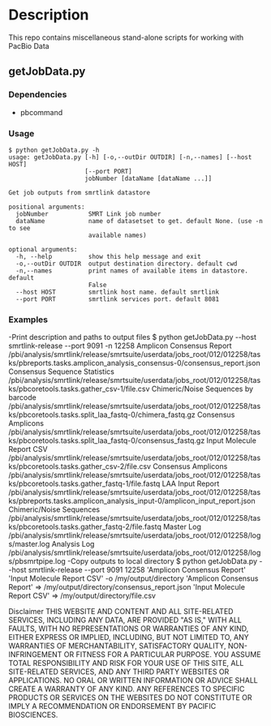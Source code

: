# Description
This repo contains miscellaneous stand-alone scripts for working with PacBio Data

## getJobData.py
### Dependencies
 - pbcommand
### Usage
    $ python getJobData.py -h
    usage: getJobData.py [-h] [-o,--outDir OUTDIR] [-n,--names] [--host HOST]
                         [--port PORT]
                         jobNumber [dataName [dataName ...]]
    
    Get job outputs from smrtlink datastore
    
    positional arguments:
      jobNumber           SMRT Link job number
      dataName            name of datasetset to get. default None. (use -n to see
                          available names)
    
    optional arguments:
      -h, --help          show this help message and exit
      -o,--outDir OUTDIR  output destination directory. default cwd
      -n,--names          print names of available items in datastore. default
                          False
      --host HOST         smrtlink host name. default smrtlink
      --port PORT         smrtlink services port. default 8081
### Examples
-Print description and paths to output files
    $ python getJobData.py --host smrtlink-release --port 9091 -n 12258
    Amplicon Consensus Report               /pbi/analysis/smrtlink/release/smrtsuite/userdata/jobs_root/012/012258/tasks/pbreports.tasks.amplicon_analysis_consensus-0/consensus_report.json
    Consensus Sequence Statistics           /pbi/analysis/smrtlink/release/smrtsuite/userdata/jobs_root/012/012258/tasks/pbcoretools.tasks.gather_csv-1/file.csv
    Chimeric/Noise Sequences by barcode     /pbi/analysis/smrtlink/release/smrtsuite/userdata/jobs_root/012/012258/tasks/pbcoretools.tasks.split_laa_fastq-0/chimera_fastq.gz
    Consensus Amplicons                     /pbi/analysis/smrtlink/release/smrtsuite/userdata/jobs_root/012/012258/tasks/pbcoretools.tasks.split_laa_fastq-0/consensus_fastq.gz
    Input Molecule Report CSV               /pbi/analysis/smrtlink/release/smrtsuite/userdata/jobs_root/012/012258/tasks/pbcoretools.tasks.gather_csv-2/file.csv
    Consensus Amplicons                     /pbi/analysis/smrtlink/release/smrtsuite/userdata/jobs_root/012/012258/tasks/pbcoretools.tasks.gather_fastq-1/file.fastq
    LAA Input Report                        /pbi/analysis/smrtlink/release/smrtsuite/userdata/jobs_root/012/012258/tasks/pbreports.tasks.amplicon_analysis_input-0/amplicon_input_report.json
    Chimeric/Noise Sequences                /pbi/analysis/smrtlink/release/smrtsuite/userdata/jobs_root/012/012258/tasks/pbcoretools.tasks.gather_fastq-2/file.fastq
    Master Log                              /pbi/analysis/smrtlink/release/smrtsuite/userdata/jobs_root/012/012258/logs/master.log
    Analysis Log                            /pbi/analysis/smrtlink/release/smrtsuite/userdata/jobs_root/012/012258/logs/pbsmrtpipe.log
-Copy outputs to local directory
    $ python getJobData.py --host smrtlink-release --port 9091 12258 'Amplicon Consensus Report' 'Input Molecule Report CSV' -o /my/output/directory
    'Amplicon Consensus Report'             =>      /my/output/directory/consensus_report.json
    'Input Molecule Report CSV'             =>      /my/output/directory/file.csv

Disclaimer
THIS WEBSITE AND CONTENT AND ALL SITE-RELATED SERVICES, INCLUDING ANY DATA, ARE PROVIDED "AS IS," WITH ALL FAULTS, WITH NO REPRESENTATIONS OR WARRANTIES OF ANY KIND, EITHER EXPRESS OR IMPLIED, INCLUDING, BUT NOT LIMITED TO, ANY WARRANTIES OF MERCHANTABILITY, SATISFACTORY QUALITY, NON-INFRINGEMENT OR FITNESS FOR A PARTICULAR PURPOSE. YOU ASSUME TOTAL RESPONSIBILITY AND RISK FOR YOUR USE OF THIS SITE, ALL SITE-RELATED SERVICES, AND ANY THIRD PARTY WEBSITES OR APPLICATIONS. NO ORAL OR WRITTEN INFORMATION OR ADVICE SHALL CREATE A WARRANTY OF ANY KIND. ANY REFERENCES TO SPECIFIC PRODUCTS OR SERVICES ON THE WEBSITES DO NOT CONSTITUTE OR IMPLY A RECOMMENDATION OR ENDORSEMENT BY PACIFIC BIOSCIENCES.
